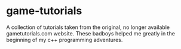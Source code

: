 # game-tutorials
 A collection of tutorials taken from the original, no longer available gametutorials.com website. These badboys helped me greatly in the beginning of my c++ programming adventures.

